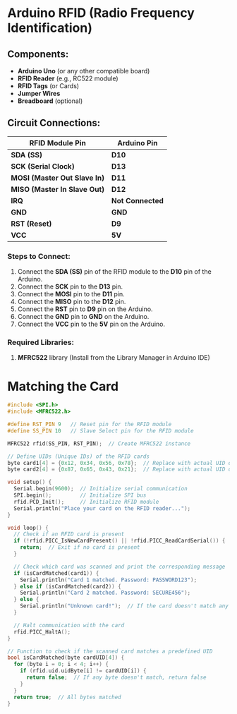 # Arduino RFID (Radio Frequency Identification)

## Components:
- **Arduino Uno** (or any other compatible board)
- **RFID Reader** (e.g., RC522 module)
- **RFID Tags** (or Cards)
- **Jumper Wires**
- **Breadboard** (optional)

## Circuit Connections:

| RFID Module Pin     | Arduino Pin   |
|---------------------|---------------|
| **SDA (SS)**         | **D10**       |
| **SCK (Serial Clock)** | **D13**     |
| **MOSI (Master Out Slave In)** | **D11** |
| **MISO (Master In Slave Out)** | **D12** |
| **IRQ**              | **Not Connected** |
| **GND**              | **GND**       |
| **RST (Reset)**      | **D9**        |
| **VCC**              | **5V**        |

### Steps to Connect:
1. Connect the **SDA (SS)** pin of the RFID module to the **D10** pin of the Arduino.
2. Connect the **SCK** pin to the **D13** pin.
3. Connect the **MOSI** pin to the **D11** pin.
4. Connect the **MISO** pin to the **D12** pin.
5. Connect the **RST** pin to **D9** pin on the Arduino.
6. Connect the **GND** pin to **GND** on the Arduino.
7. Connect the **VCC** pin to the **5V** pin on the Arduino.

### Required Libraries:
1. **MFRC522** library (Install from the Library Manager in Arduino IDE)
















# Matching the Card 

```cpp
#include <SPI.h>
#include <MFRC522.h>

#define RST_PIN 9   // Reset pin for the RFID module
#define SS_PIN 10   // Slave Select pin for the RFID module

MFRC522 rfid(SS_PIN, RST_PIN);  // Create MFRC522 instance

// Define UIDs (Unique IDs) of the RFID cards
byte card1[4] = {0x12, 0x34, 0x56, 0x78};  // Replace with actual UID of Card 1
byte card2[4] = {0x87, 0x65, 0x43, 0x21};  // Replace with actual UID of Card 2

void setup() {
  Serial.begin(9600);  // Initialize serial communication
  SPI.begin();         // Initialize SPI bus
  rfid.PCD_Init();     // Initialize RFID module
  Serial.println("Place your card on the RFID reader...");
}

void loop() {
  // Check if an RFID card is present
  if (!rfid.PICC_IsNewCardPresent() || !rfid.PICC_ReadCardSerial()) {
    return;  // Exit if no card is present
  }

  // Check which card was scanned and print the corresponding message
  if (isCardMatched(card1)) {
    Serial.println("Card 1 matched. Password: PASSWORD123");
  } else if (isCardMatched(card2)) {
    Serial.println("Card 2 matched. Password: SECURE456");
  } else {
    Serial.println("Unknown card!");  // If the card doesn't match any predefined ones
  }

  // Halt communication with the card
  rfid.PICC_HaltA();
}

// Function to check if the scanned card matches a predefined UID
bool isCardMatched(byte cardUID[4]) {
  for (byte i = 0; i < 4; i++) {
    if (rfid.uid.uidByte[i] != cardUID[i]) {
      return false;  // If any byte doesn't match, return false
    }
  }
  return true;  // All bytes matched
}
